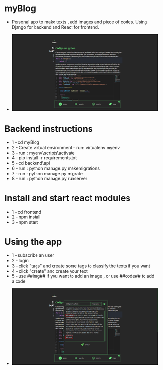 # myBlog
 - Personal app to make texts , add images and piece of codes. Using
 Django for backend and React for frontend.
 
 - ![Project Screenshot](./blogHome.png)
 
# Backend instructions
* 1 - cd myBlog
* 2 - Create virtual environment - run: virtualenv myenv
* 3 - run : myenv\scripts\activate
* 4 - pip install -r requirements.txt
* 5 - cd backend\api
* 6 - run : python manage.py makemigrations
* 7 - run : python manage.py migrate
* 8 - run : python manage.py runserver

# Install and start react modules
* 1 - cd frontend
* 2 - npm install
* 3 - npm start

# Using the app
* 1 - subscribe an user
* 2 - login
* 3 - click "tags" and create some tags to classify the texts if you want
* 4 - click "create" and create your text
* 5 - use ##img## if you want to add an image , or use ##code## to add a code
 - ![Project Screenshot](./blogText.png)


